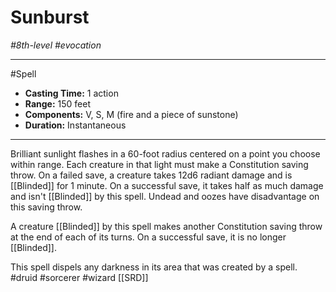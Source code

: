 # Sunburst
*#8th-level #evocation*
___ 
#Spell
- **Casting Time:** 1 action
- **Range:** 150 feet
- **Components:** V, S, M (fire and a piece of sunstone)
- **Duration:** Instantaneous
---
Brilliant sunlight flashes in a 60-foot radius centered on a point you choose within range. Each creature in that light must make a Constitution saving throw. On a failed save, a creature takes 12d6 radiant damage and is [[Blinded]] for 1 minute. On a successful save, it takes half as much damage and isn't [[Blinded]] by this spell. Undead and oozes have disadvantage on this saving throw.

A creature [[Blinded]] by this spell makes another Constitution saving throw at the end of each of its turns. On a successful save, it is no longer [[Blinded]].

This spell dispels any darkness in its area that was created by a spell.
#druid
#sorcerer
#wizard
[[SRD]]
